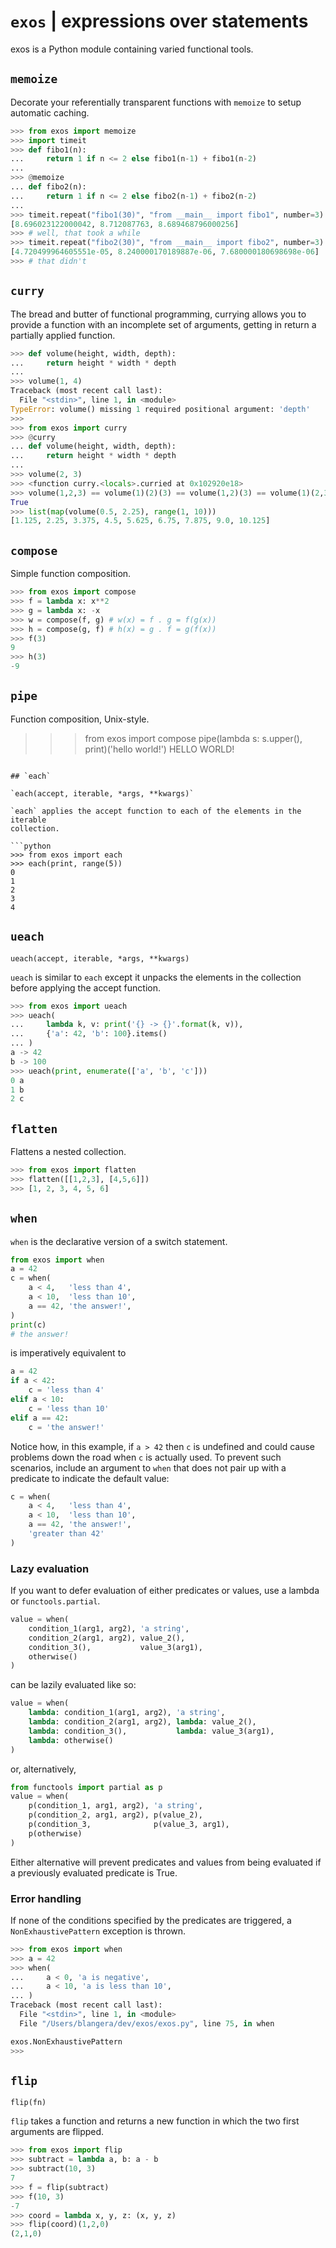 # `exos` | **ex**pressions **o**ver **s**tatements

exos is a Python module containing varied functional tools.

## `memoize`

Decorate your referentially transparent functions with `memoize` to setup
automatic caching.

```python
>>> from exos import memoize
>>> import timeit
>>> def fibo1(n):
...     return 1 if n <= 2 else fibo1(n-1) + fibo1(n-2)
...
>>> @memoize
... def fibo2(n):
...     return 1 if n <= 2 else fibo2(n-1) + fibo2(n-2)
...
>>> timeit.repeat("fibo1(30)", "from __main__ import fibo1", number=3)
[8.696023122000042, 8.712087763, 8.689468796000256]
>>> # well, that took a while
>>> timeit.repeat("fibo2(30)", "from __main__ import fibo2", number=3)
[4.720499964605551e-05, 8.240000170189887e-06, 7.680000180698698e-06]
>>> # that didn't
```

## `curry`

The bread and butter of functional programming, currying allows you to provide
a function with an incomplete set of arguments, getting in return a partially
applied function.

```python
>>> def volume(height, width, depth):
...     return height * width * depth
...
>>> volume(1, 4)
Traceback (most recent call last):
  File "<stdin>", line 1, in <module>
TypeError: volume() missing 1 required positional argument: 'depth'
>>>
>>> from exos import curry
>>> @curry
... def volume(height, width, depth):
...     return height * width * depth
...
>>> volume(2, 3)
>>> <function curry.<locals>.curried at 0x102920e18>
>>> volume(1,2,3) == volume(1)(2)(3) == volume(1,2)(3) == volume(1)(2,3) == 6
True
>>> list(map(volume(0.5, 2.25), range(1, 10)))
[1.125, 2.25, 3.375, 4.5, 5.625, 6.75, 7.875, 9.0, 10.125]
```

## `compose`

Simple function composition.

```python
>>> from exos import compose
>>> f = lambda x: x**2
>>> g = lambda x: -x
>>> w = compose(f, g) # w(x) = f . g = f(g(x))
>>> h = compose(g, f) # h(x) = g . f = g(f(x))
>>> f(3)
9
>>> h(3)
-9
```

## `pipe`

Function composition, Unix-style.

>>> from exos import compose
>>> pipe(lambda s: s.upper(), print)('hello world!')
HELLO WORLD!
```

## `each`

`each(accept, iterable, *args, **kwargs)`

`each` applies the accept function to each of the elements in the iterable
collection.

```python
>>> from exos import each
>>> each(print, range(5))
0
1
2
3
4
```

## `ueach`

`ueach(accept, iterable, *args, **kwargs)`

`ueach` is similar to `each` except it unpacks the elements in the collection
before applying the accept function.

```python
>>> from exos import ueach
>>> ueach(
...     lambda k, v: print('{} -> {}'.format(k, v)),
...     {'a': 42, 'b': 100}.items()
... )
a -> 42
b -> 100
>>> ueach(print, enumerate(['a', 'b', 'c']))
0 a
1 b
2 c
```

## `flatten`
Flattens a nested collection.

```python
>>> from exos import flatten
>>> flatten([[1,2,3], [4,5,6]])
>>> [1, 2, 3, 4, 5, 6]
```

## `when`
`when` is the declarative version of a switch statement.

```python
from exos import when
a = 42
c = when(
    a < 4,   'less than 4',
    a < 10,  'less than 10',
    a == 42, 'the answer!',
)
print(c)
# the answer!
```
is imperatively equivalent to
```python
a = 42
if a < 42:
    c = 'less than 4'
elif a < 10:
    c = 'less than 10'
elif a == 42:
    c = 'the answer!'
```

Notice how, in this example, if `a > 42` then `c` is undefined and could cause
problems down the road when `c` is actually used. To prevent such scenarios,
include an argument to `when` that does not pair up with a predicate to
indicate the default value:
```python
c = when(
    a < 4,   'less than 4',
    a < 10,  'less than 10',
    a == 42, 'the answer!',
    'greater than 42'
)
```

### Lazy evaluation

If you want to defer evaluation of either predicates or values, use a lambda or `functools.partial`.

```python
value = when(
    condition_1(arg1, arg2), 'a string',
    condition_2(arg1, arg2), value_2(),
    condition_3(),           value_3(arg1),
    otherwise()
)
```
can be lazily evaluated like so:
```python
value = when(
    lambda: condition_1(arg1, arg2), 'a string',
    lambda: condition_2(arg1, arg2), lambda: value_2(),
    lambda: condition_3(),           lambda: value_3(arg1),
    lambda: otherwise()
)
```
or, alternatively,
```python
from functools import partial as p
value = when(
    p(condition_1, arg1, arg2), 'a string',
    p(condition_2, arg1, arg2), p(value_2),
    p(condition_3,              p(value_3, arg1),
    p(otherwise)
)
```

Either alternative will prevent predicates and values from being evaluated
if a previously evaluated predicate is True.

### Error handling

If none of the conditions specified by the predicates are triggered, a
`NonExhaustivePattern` exception is thrown.

```python
>>> from exos import when
>>> a = 42
>>> when(
...     a < 0, 'a is negative',
...     a < 10, 'a is less than 10',
... )
Traceback (most recent call last):
  File "<stdin>", line 1, in <module>
  File "/Users/blangera/dev/exos/exos.py", line 75, in when

exos.NonExhaustivePattern
>>>
```

## `flip`

`flip(fn)`

`flip` takes a function and returns a new function
in which the two first arguments are flipped.

```python
>>> from exos import flip
>>> subtract = lambda a, b: a - b
>>> subtract(10, 3)
7
>>> f = flip(subtract)
>>> f(10, 3)
-7
>>> coord = lambda x, y, z: (x, y, z)
>>> flip(coord)(1,2,0)
(2,1,0)
```
